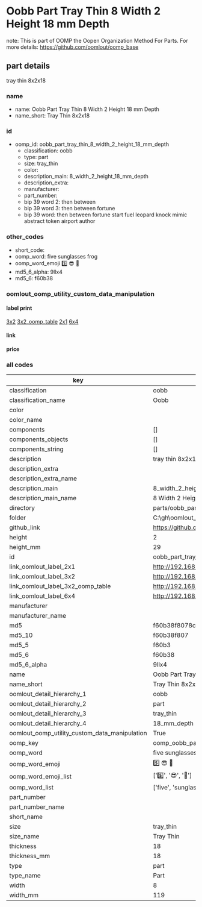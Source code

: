 # Oobb Part Tray Thin 8 Width 2 Height 18 mm Depth  

note: This is part of OOMP the Oopen Organization Method For Parts. For more details: https://github.com/oomlout/oomp_base

##  part details
  



tray thin 8x2x18



### name
* name: Oobb Part Tray Thin 8 Width 2 Height 18 mm Depth
* name_short: Tray Thin 8x2x18 
### id
* oomp_id: oobb_part_tray_thin_8_width_2_height_18_mm_depth
  * classification: oobb
  * type: part
  * size: tray_thin
  * color: 
  * description_main: 8_width_2_height_18_mm_depth
  * description_extra: 
  * manufacturer: 
  * part_number: 
  * bip 39 word 2: then between
  * bip 39 word 3: then between fortune
  * bip 39 word: then between fortune start fuel leopard knock mimic abstract token airport author

### other_codes
* short_code: 
* oomp_word: five sunglasses frog
* oomp_word_emoji :five: :sunglasses: :frog:
* md5_6_alpha: 9llx4
* md5_6: f60b38






### oomlout_oomp_utility_custom_data_manipulation
#### label print
[3x2](http://192.168.1.245:1112/?label=oomp%209llx4)
[3x2_oomp_table](http://192.168.1.108:1112/?label=oomp%209llx4)
[2x1](http://192.168.1.242:1112/?label=oomp%209llx4)
[6x4](http://192.168.1.55:1112/?label=oomp%209llx4)    

#### link

                              

#### price







### all codes 
| key | value |  
| --- | --- |  
| classification | oobb |  
| classification_name | Oobb |  
| color |  |  
| color_name |  |  
| components | [] |  
| components_objects | [] |  
| components_string | [] |  
| description | tray thin 8x2x18 |  
| description_extra |  |  
| description_extra_name |  |  
| description_main | 8_width_2_height_18_mm_depth |  
| description_main_name | 8 Width 2 Height 18 mm Depth |  
| directory | parts/oobb_part_tray_thin_8_width_2_height_18_mm_depth |  
| folder | C:\gh\oomlout_oobb_version_4_generated_parts\things\oobb_part_tray_thin_8_width_2_height_18_mm_depth |  
| github_link | https://github.com/oomlout/oomlout_oomp_part_src/tree/main/parts/oobb_part_tray_thin_8_width_2_height_18_mm_depth |  
| height | 2 |  
| height_mm | 29 |  
| id | oobb_part_tray_thin_8_width_2_height_18_mm_depth |  
| link_oomlout_label_2x1 | http://192.168.1.242:1112/?label=oomp%209llx4 |  
| link_oomlout_label_3x2 | http://192.168.1.245:1112/?label=oomp%209llx4 |  
| link_oomlout_label_3x2_oomp_table | http://192.168.1.108:1112/?label=oomp%209llx4 |  
| link_oomlout_label_6x4 | http://192.168.1.55:1112/?label=oomp%209llx4 |  
| manufacturer |  |  
| manufacturer_name |  |  
| md5 | f60b38f8078ccf7a012efd4ab7056f01 |  
| md5_10 | f60b38f807 |  
| md5_5 | f60b3 |  
| md5_6 | f60b38 |  
| md5_6_alpha | 9llx4 |  
| name | Oobb Part Tray Thin 8 Width 2 Height 18 mm Depth |  
| name_short | Tray Thin 8x2x18  |  
| oomlout_detail_hierarchy_1 | oobb |  
| oomlout_detail_hierarchy_2 | part |  
| oomlout_detail_hierarchy_3 | tray_thin |  
| oomlout_detail_hierarchy_4 | 18_mm_depth |  
| oomlout_oomp_utility_custom_data_manipulation | True |  
| oomp_key | oomp_oobb_part_tray_thin_8_width_2_height_18_mm_depth |  
| oomp_word | five sunglasses frog |  
| oomp_word_emoji | :five: :sunglasses: :frog: |  
| oomp_word_emoji_list | [':five:', ':sunglasses:', ':frog:'] |  
| oomp_word_list | ['five', 'sunglasses', 'frog'] |  
| part_number |  |  
| part_number_name |  |  
| short_name |  |  
| size | tray_thin |  
| size_name | Tray Thin |  
| thickness | 18 |  
| thickness_mm | 18 |  
| type | part |  
| type_name | Part |  
| width | 8 |  
| width_mm | 119 |  

